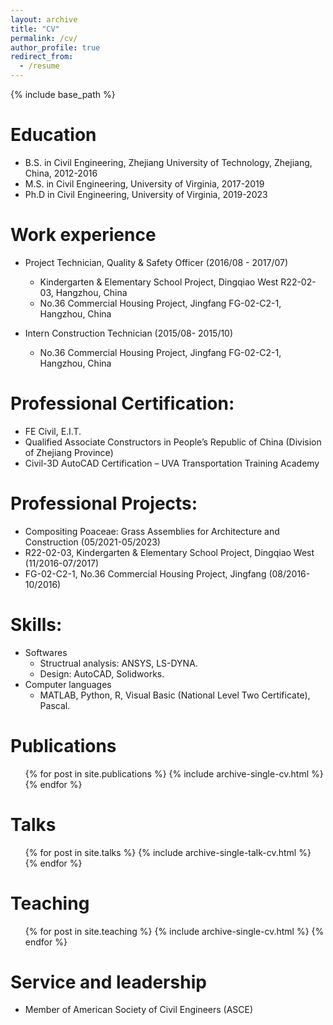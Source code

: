 ```yaml
---
layout: archive
title: "CV"
permalink: /cv/
author_profile: true
redirect_from:
  - /resume
---
```


{% include base_path %}

Education
======
* B.S. in Civil Engineering, Zhejiang University of Technology, Zhejiang, China, 2012-2016
* M.S. in Civil Engineering, University of Virginia, 2017-2019
* Ph.D in Civil Engineering, University of Virginia, 2019-2023

Work experience
======
* Project Technician, Quality & Safety Officer (2016/08 - 2017/07)
  * Kindergarten & Elementary School Project, Dingqiao West R22-02-03, Hangzhou, China
  * No.36 Commercial Housing Project, Jingfang FG-02-C2-1, Hangzhou, China

* Intern Construction Technician (2015/08- 2015/10)
  * No.36 Commercial Housing Project, Jingfang FG-02-C2-1, Hangzhou, China
  
Professional Certification:
======
* FE Civil, E.I.T.
* Qualified Associate Constructors in People’s Republic of China (Division of Zhejiang Province)
* Civil-3D AutoCAD Certification – UVA Transportation Training Academy

Professional Projects:
======
* Compositing Poaceae: Grass Assemblies for Architecture and Construction (05/2021-05/2023)
* R22-02-03, Kindergarten & Elementary School Project, Dingqiao West (11/2016-07/2017)
* FG-02-C2-1, No.36 Commercial Housing Project, Jingfang (08/2016-10/2016)

Skills:
======
* Softwares
  * Structrual analysis: ANSYS, LS-DYNA.
  * Design: AutoCAD, Solidworks.
* Computer languages
  * MATLAB, Python, R, Visual Basic (National Level Two Certificate), Pascal.

Publications
======
  <ul>{% for post in site.publications %}
    {% include archive-single-cv.html %}
  {% endfor %}</ul>
  
Talks
======
  <ul>{% for post in site.talks %}
    {% include archive-single-talk-cv.html %}
  {% endfor %}</ul>
  
Teaching
======
  <ul>{% for post in site.teaching %}
    {% include archive-single-cv.html %}
  {% endfor %}</ul>
  
Service and leadership
======
* Member of American Society of Civil Engineers (ASCE)
